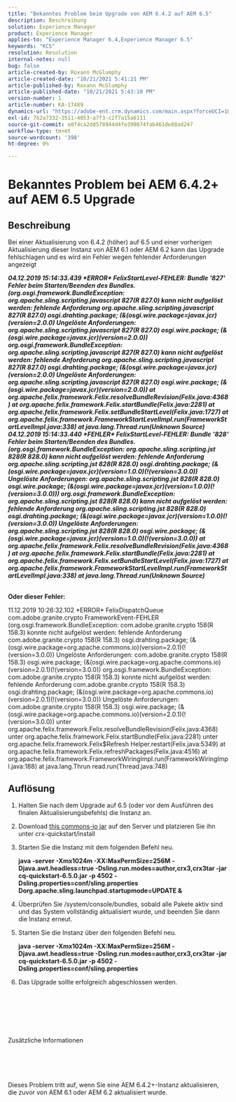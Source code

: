 ```yaml
---
title: "Bekanntes Problem beim Upgrade von AEM 6.4.2 auf AEM 6.5"
description: Beschreibung
solution: Experience Manager
product: Experience Manager
applies-to: "Experience Manager 6.4,Experience Manager 6.5"
keywords: "KCS"
resolution: Resolution
internal-notes: null
bug: false
article-created-by: Roxann McGlumphy
article-created-date: "10/21/2021 5:41:21 PM"
article-published-by: Roxann McGlumphy
article-published-date: "10/21/2021 5:43:10 PM"
version-number: 1
article-number: KA-17489
dynamics-url: "https://adobe-ent.crm.dynamics.com/main.aspx?forceUCI=1&pagetype=entityrecord&etn=knowledgearticle&id=a344a718-9632-ec11-b6e5-000d3a5ba97a"
exl-id: 7b2a7332-3511-4053-a7f3-c2f7a15a6111
source-git-commit: e8f4ca2dd578944d4fe399074fab461de88ad247
workflow-type: tm+mt
source-wordcount: '398'
ht-degree: 0%

---
```


# Bekanntes Problem bei AEM 6.4.2+ auf AEM 6.5 Upgrade

## Beschreibung


Bei einer Aktualisierung von 6.4.2 (höher) auf 6.5 und einer vorherigen Aktualisierung dieser Instanz von AEM 6.1 oder AEM 6.2 kann das Upgrade fehlschlagen und es wird ein Fehler wegen fehlender Anforderungen angezeigt

<b>*04.12.2019 15:14:33.439 \*ERROR\* FelixStartLevel-FEHLER: Bundle &#39;827&#39; Fehler beim Starten/Beenden des Bundles. (org.osgi.framework.BundleException: org.apache.sling.scripting.javascript 827(R 827.0) kann nicht aufgelöst werden: fehlende Anforderung org.apache.sling.scripting.javascript 827(R 827.0) osgi.drahting.package; (&amp;(osgi.wire.package=javax.jcr)(version=2.0.0) Ungelöste Anforderungen: org.apache.sling.scripting.javascript 827(R 827.0) osgi.wire.package; (&amp;(osgi.wire.package=javax.jcr)(version=2.0.0))*
*org.osgi.framework.BundleException: org.apache.sling.scripting.javascript 827(R 827.0) kann nicht aufgelöst werden: fehlende Anforderung org.apache.sling.scripting.javascript 827(R 827.0) osgi.drahting.package; (&amp;(osgi.wire.package=javax.jcr)(version=2.0.0) Ungelöste Anforderungen: org.apache.sling.scripting.javascript 827(R 827.0) osgi.wire.package; (&amp;(osgi.wire.package=javax.jcr)(version=2.0.0))*
*at org.apache.felix.framework.Felix.resolveBundleRevision(Felix.java:4368)*
*at org.apache.felix.framework.Felix.startBundle(Felix.java:2281)*
*at org.apache.felix.framework.Felix.setBundleStartLevel(Felix.java:1727)*
*at org.apache.felix.framework.FrameworkStartLevelImpl.run(FrameworkStartLevelImpl.java:338)*
*at java.lang.Thread.run(Unknown Source)*
*04.12.2019 15:14:33.440 \*FEHLER\* FelixStartLevel-FEHLER: Bundle &#39;828&#39; Fehler beim Starten/Beenden des Bundles. (org.osgi.framework.BundleException: org.apache.sling.scripting.jst 828(R 828.0) kann nicht aufgelöst werden: fehlende Anforderung org.apache.sling.scripting.jst 828(R 828.0) osgi.drahting.package; (&amp;(osgi.wire.package=javax.jcr)(version=1.0.0)(!(version=3.0.0)) Ungelöste Anforderungen: org.apache.sling.scripting.jst 828(R 828.0) osgi.wire.package; (&amp;(osgi.wire.package=javax.jcr)(version=1.0.0)(!(version=3.0.0)))*
*org.osgi.framework.BundleException: org.apache.sling.scripting.jst 828(R 828.0) kann nicht aufgelöst werden: fehlende Anforderung org.apache.sling.scripting.jst 828(R 828.0) osgi.drahting.package; (&amp;(osgi.wire.package=javax.jcr)(version=1.0.0)(!(version=3.0.0)) Ungelöste Anforderungen: org.apache.sling.scripting.jst 828(R 828.0) osgi.wire.package; (&amp;(osgi.wire.package=javax.jcr)(version=1.0.0)(!(version=3.0.0))*
*at org.apache.felix.framework.Felix.resolveBundleRevision(Felix.java:4368)*
*at org.apache.felix.framework.Felix.startBundle(Felix.java:2281)*
*at org.apache.felix.framework.Felix.setBundleStartLevel(Felix.java:1727)*
*at org.apache.felix.framework.FrameworkStartLevelImpl.run(FrameworkStartLevelImpl.java:338)*
*at java.lang.Thread.run(Unknown Source)*

<br>Oder dieser Fehler:</b>

11.12.2019 10:26:32.102 \*ERROR\* FelixDispatchQueue com.adobe.granite.crypto FrameworkEvent-FEHLER (org.osgi.framework.BundleException: com.adobe.granite.crypto 158(R 158.3) konnte nicht aufgelöst werden: fehlende Anforderung com.adobe.granite.crypto 158(R 158.3) osgi.drahting.package; (&amp;(osgi.wire.package=org.apache.commons.io)(version=2.0.1)(!(version=3.0.0)) Ungelöste Anforderungen: com.adobe.granite.crypto 158(R 158.3) osgi.wire.package; (&amp;(osgi.wire.package=org.apache.commons.io)(version=2.0.1)(!(version=3.0.0)) org.osgi.framework.BundleException: com.adobe.granite.crypto 158(R 158.3) konnte nicht aufgelöst werden: fehlende Anforderung com.adobe.granite.crypto 158(R 158.3) osgi.drahting.package; (&amp;(osgi.wire.package=org.apache.commons.io)(version=2.0.1)(!(version=3.0.0)) Ungelöste Anforderungen: com.adobe.granite.crypto 158(R 158.3) osgi.wire.package; (&amp;(osgi.wire.package=org.apache.commons.io)(version=2.0.1)(!(version=3.0.0)) unter org.apache.felix.framework.Felix.resolveBundleRevision(Felix.java:4368) unter org.apache.felix.framework.Felix.startBundle(Felix.java:2281) unter org.apache.felix.framework.Felix$Refresh Helper.restart(Felix.java:5349) at org.apache.felix.framework.Felix.refreshPackages(Felix.java:4516) at org.apache.felix.framework.FrameworkWiringImpl.run(FrameworkWiringImpl.java:188) at java.lang.Thrun read.run(Thread.java:748)


## Auflösung


1. Halten Sie nach dem Upgrade auf 6.5 (oder vor dem Ausführen des finalen Aktualisierungsbefehls) die Instanz an.
2. Download [this commons-io jar](https://repo1.maven.org/maven2/commons-io/commons-io/2.6/commons-io-2.6.jar) auf den Server und platzieren Sie ihn unter crx-quickstart/install
3. Starten Sie die Instanz mit dem folgenden Befehl neu.

   <b>java -server -Xmx1024m -XX:MaxPermSize=256M -Djava.awt.headless=true -Dsling.run.modes=author,crx3,crx3tar -jar cq-quickstart-6.5.0.jar -p 4502 -Dsling.properties=conf/sling.properties Dorg.apache.sling.launchpad.startupmode=UPDATE &amp;</b>
4. Überprüfen Sie /system/console/bundles, sobald alle Pakete aktiv sind und das System vollständig aktualisiert wurde, und beenden Sie dann die Instanz erneut.
5. Starten Sie die Instanz über den folgenden Befehl neu.

   <b>java -server -Xmx1024m -XX:MaxPermSize=256M -Djava.awt.headless=true -Dsling.run.modes=author,crx3,crx3tar -jar cq-quickstart-6.5.0.jar -p 4502 -Dsling.properties=conf/sling.properties</b>
6. Das Upgrade sollte erfolgreich abgeschlossen werden.

<br><br><br><br><br><br>Zusätzliche Informationen<br><br><br><br><br><br>
Dieses Problem tritt auf, wenn Sie eine AEM 6.4.2+-Instanz aktualisieren, die zuvor von AEM 6.1 oder AEM 6.2 aktualisiert wurde.
